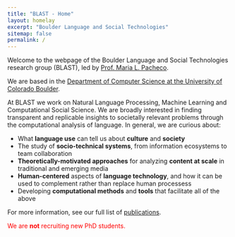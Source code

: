 ```yaml
---
title: "BLAST - Home"
layout: homelay
excerpt: "Boulder Language and Social Technologies"
sitemap: false
permalink: /
---
```


Welcome to the webpage of the Boulder Language and Social Technologies research group (BLAST), led by [Prof. Maria L. Pacheco](https://blast-cu.github.io/mlpacheco/). 

We are based in the [Department of Computer
Science at the University of Colorado Boulder](https://www.colorado.edu/cs/).

At BLAST we work on Natural Language Processing, Machine Learning and
Computational Social Science. We are broadly interested in finding transparent and replicable insights to societally relevant problems through the computational analysis of language. In general, we are curious about:
* What **language use** can tell us about **culture** and **society**
* The study of **socio-technical systems**, from information ecosystems to team collaboration
* **Theoretically-motivated approaches** for analyzing **content at scale** in traditional and emerging media
* **Human-centered** aspects of **language technology**, and how it can be used to complement rather than replace human processess
* Developing **computational methods** and **tools** that facilitate all of the above

For more information, see our full list of [publications](https://blast-cu.github.io/publications/). 

<span style="color:red">We are **not** recruiting new PhD students.</span>
